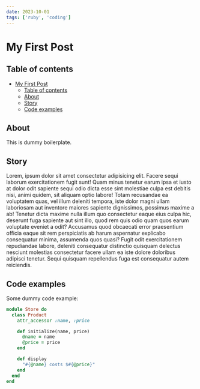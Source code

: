 ```yaml
---
date: 2023-10-01
tags: ['ruby', 'coding']
---
```


# My First Post

## Table of contents

- [My First Post](#my-first-post)
  - [Table of contents](#table-of-contents)
  - [About](#about)
  - [Story](#story)
  - [Code examples](#code-examples)

## About

This is dummy boilerplate.

## Story

Lorem, ipsum dolor sit amet consectetur adipisicing elit. Facere
sequi laborum exercitationem fugit sunt! Quam minus tenetur earum ipsa et iusto at dolor odit sapiente sequi odio dicta esse
sint molestiae culpa est debitis nisi, animi quidem, sit aliquam optio labore! Totam recusandae ea voluptatem
quas, vel illum deleniti tempora, iste dolor magni ullam laboriosam aut inventore maiores sapiente
dignissimos, possimus maxime a ab! Tenetur dicta maxime nulla illum quo consectetur eaque eius culpa hic,
deserunt fuga sapiente aut sint illo, quod rem quis odio quam quos earum voluptate eveniet a odit? Accusamus
quod obcaecati error praesentium officia eaque sit rem perspiciatis ab harum aspernatur explicabo consequatur
minima, assumenda quos quasi? Fugit odit exercitationem repudiandae labore, deleniti consequatur distinctio
quisquam delectus nesciunt molestias consectetur facere ullam ea iste dolore doloribus adipisci tenetur. Sequi
quisquam repellendus fuga est consequatur autem reiciendis.

## Code examples

Some dummy code example:

```ruby
module Store do
  class Product
    attr_accessor :name, :price

    def initialize(name, price)
      @name = name
      @price = price
    end

    def display
      "#{@name} costs $#{@price}"
    end
  end
end
```
